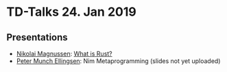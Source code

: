 # TD-Talks 24. Jan 2019

## Presentations
- [Nikolai Magnussen](https://github.com/NikolaiMagnussen): [What is Rust?](./what-is-rust.pdf)
- [Peter Munch Ellingsen](https://github.com/PMunch): Nim Metaprogramming (slides not yet uploaded)
